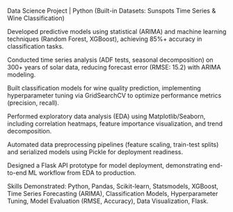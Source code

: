 Data Science Project | Python
(Built-in Datasets: Sunspots Time Series & Wine Classification)

Developed predictive models using statistical (ARIMA) and machine learning techniques (Random Forest, XGBoost), achieving 85%+ accuracy in classification tasks.

Conducted time series analysis (ADF tests, seasonal decomposition) on 300+ years of solar data, reducing forecast error (RMSE: 15.2) with ARIMA modeling.

Built classification models for wine quality prediction, implementing hyperparameter tuning via GridSearchCV to optimize performance metrics (precision, recall).

Performed exploratory data analysis (EDA) using Matplotlib/Seaborn, including correlation heatmaps, feature importance visualization, and trend decomposition.

Automated data preprocessing pipelines (feature scaling, train-test splits) and serialized models using Pickle for deployment readiness.

Designed a Flask API prototype for model deployment, demonstrating end-to-end ML workflow from EDA to production.

Skills Demonstrated: Python, Pandas, Scikit-learn, Statsmodels, XGBoost, Time Series Forecasting (ARIMA), Classification Models, Hyperparameter Tuning, Model Evaluation (RMSE, Accuracy), Data Visualization, Flask.
